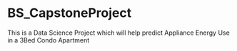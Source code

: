# BS_CapstoneProject
This is a Data Science Project which will help predict Appliance Energy Use in a 3Bed Condo Apartment
